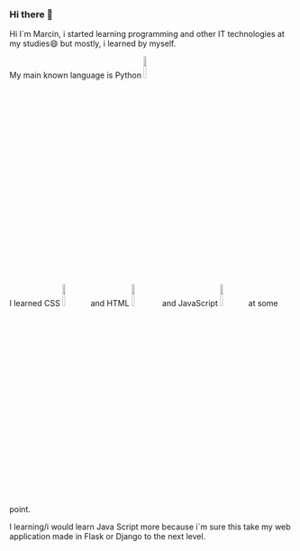 ### Hi there 👋


<!-- **ycine/ycine** is a ✨ _special_ ✨ repository because its `README.md` (this file) appears on your GitHub profile. -->


 Hi I`m Marcin, i started learning programming and other IT technologies at my studies😄 but mostly, i learned by myself.
 
 My main known language is Python <img src="https://cdn-icons-png.flaticon.com/512/5968/5968350.png" height=10% width=10% >

 I learned CSS  <img src="https://cdn-icons-png.flaticon.com/512/732/732190.png" height=10% width=10%>and HTML <img src="https://cdn-icons-png.flaticon.com/512/174/174854.png" height=10% width=10%> and JavaScript  <img src="https://cdn-icons-png.flaticon.com/512/5968/5968292.png" height=10% width=10%>at some point.
 
 I learning/i would learn Java Script more because i`m sure this take my web application made in Flask or Django to the next level.
 
